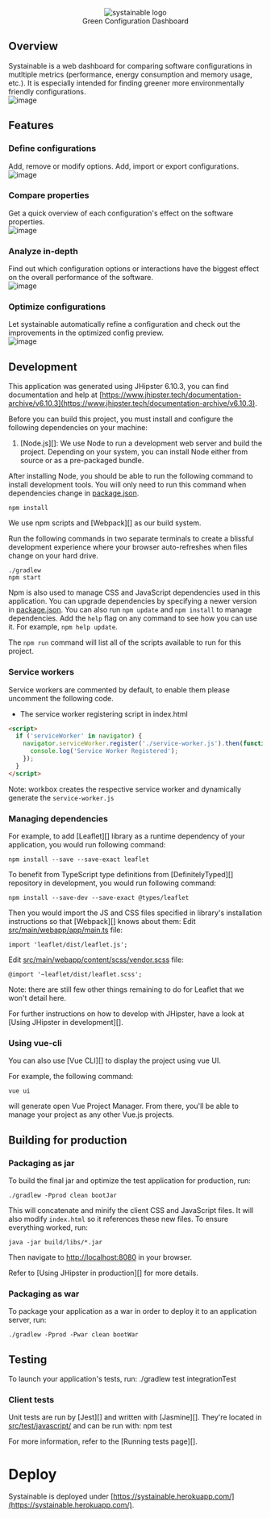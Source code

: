 <p align="center">
    <img src="https://user-images.githubusercontent.com/35042166/222794394-a3adc7f5-b7c4-4b39-a1d9-1a9eeb7bf9f5.png" alt="systainable logo"><br/>
    Green Configuration Dashboard
</p>

## Overview

Systainable is a web dashboard for comparing software configurations in mutltiple metrics (performance, energy consumption and memory usage, etc.). It is especially intended for finding greener more environmentally friendly configurations.<br/>
![image](https://user-images.githubusercontent.com/35042166/222795608-f3be00c0-5b3c-4174-a627-59a82e10ff3b.png)

## Features

### Define configurations

Add, remove or modify options. Add, import or export configurations.<br/>
![image](https://user-images.githubusercontent.com/35042166/222795904-254d35d2-2f6e-44d6-87cf-31a8b2038baf.png)

### Compare properties

Get a quick overview of each configuration's effect on the software properties.<br/>
![image](https://user-images.githubusercontent.com/35042166/222796567-977a8764-d058-447f-87b9-c217332b2370.png)

### Analyze in-depth

Find out which configuration options or interactions have the biggest effect on the overall performance of the software.<br/>
![image](https://user-images.githubusercontent.com/35042166/222796760-289f1854-cfa7-404f-bef8-e082b6f80ace.png)

### Optimize configurations

Let systainable automatically refine a configuration and check out the improvements in the optimized config preview.<br/>
![image](https://user-images.githubusercontent.com/35042166/222797198-e5878677-8f93-4942-8141-5692677393b6.png)

## Development

This application was generated using JHipster 6.10.3, you can find documentation and help at [https://www.jhipster.tech/documentation-archive/v6.10.3](https://www.jhipster.tech/documentation-archive/v6.10.3).

Before you can build this project, you must install and configure the following dependencies on your machine:

1. [Node.js][]: We use Node to run a development web server and build the project.
   Depending on your system, you can install Node either from source or as a pre-packaged bundle.

After installing Node, you should be able to run the following command to install development tools.
You will only need to run this command when dependencies change in [package.json](package.json).

    npm install

We use npm scripts and [Webpack][] as our build system.

Run the following commands in two separate terminals to create a blissful development experience where your browser
auto-refreshes when files change on your hard drive.

    ./gradlew
    npm start

Npm is also used to manage CSS and JavaScript dependencies used in this application. You can upgrade dependencies by
specifying a newer version in [package.json](package.json). You can also run `npm update` and `npm install` to manage dependencies.
Add the `help` flag on any command to see how you can use it. For example, `npm help update`.

The `npm run` command will list all of the scripts available to run for this project.

### Service workers

Service workers are commented by default, to enable them please uncomment the following code.

- The service worker registering script in index.html

```html
<script>
  if ('serviceWorker' in navigator) {
    navigator.serviceWorker.register('./service-worker.js').then(function () {
      console.log('Service Worker Registered');
    });
  }
</script>
```

Note: workbox creates the respective service worker and dynamically generate the `service-worker.js`

### Managing dependencies

For example, to add [Leaflet][] library as a runtime dependency of your application, you would run following command:

    npm install --save --save-exact leaflet

To benefit from TypeScript type definitions from [DefinitelyTyped][] repository in development, you would run following command:

    npm install --save-dev --save-exact @types/leaflet

Then you would import the JS and CSS files specified in library's installation instructions so that [Webpack][] knows about them:
Edit [src/main/webapp/app/main.ts](src/main/webapp/app/main.ts) file:

```
import 'leaflet/dist/leaflet.js';
```

Edit [src/main/webapp/content/scss/vendor.scss](src/main/webapp/content/scss/vendor.scss) file:

```
@import '~leaflet/dist/leaflet.scss';
```

Note: there are still few other things remaining to do for Leaflet that we won't detail here.

For further instructions on how to develop with JHipster, have a look at [Using JHipster in development][].

### Using vue-cli

You can also use [Vue CLI][] to display the project using vue UI.

For example, the following command:

    vue ui

will generate open Vue Project Manager. From there, you'll be able to manage your project as any other Vue.js projects.

## Building for production

### Packaging as jar

To build the final jar and optimize the test application for production, run:

    ./gradlew -Pprod clean bootJar

This will concatenate and minify the client CSS and JavaScript files. It will also modify `index.html` so it references these new files.
To ensure everything worked, run:

    java -jar build/libs/*.jar

Then navigate to [http://localhost:8080](http://localhost:8080) in your browser.

Refer to [Using JHipster in production][] for more details.

### Packaging as war

To package your application as a war in order to deploy it to an application server, run:

    ./gradlew -Pprod -Pwar clean bootWar

## Testing

To launch your application's tests, run:
./gradlew test integrationTest

### Client tests

Unit tests are run by [Jest][] and written with [Jasmine][]. They're located in [src/test/javascript/](src/test/javascript/) and can be run with:
npm test

For more information, refer to the [Running tests page][].

# Deploy

Systainable is deployed under [https://systainable.herokuapp.com/](https://systainable.herokuapp.com/).
